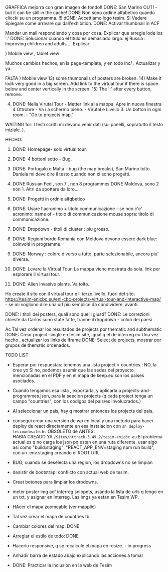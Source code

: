 GRAFFICA mejorra con gran imagen de fondo!!
DONE: San Marino OUT! - but it can be still in the cache!
DONE Non sono ordine alfabetico quando cliccki su un programma. !!! 
dONE: Accettiamo logo tesim. SI
Vedere
Spiegare come arrivare qui dall'exhibition.
DONE: Activar thumbnail in ACF

Mandar un mail respondiendo y cosa por cosa.
Explicar que arregle lode los ':'
DONE: Solucionar cuando el titulo es demasiado largo: ej Russia : Improving children and adults ...
          Explicar

) Mobile view , tablet view


Muchos cambios hechos, en la page-template, y en todo inc/ . Actualizar y ya. 

FALTA
) Mobile view 
13) some thumbnails of posters are broken.
14) Make it look very good in a big screen. Add link to the virtual tour if there is space below and center vertically in the screen. 
15) The ':' after every button, remove. 


4) DONE: Nella Virutal Tour - Metter link alla mappa. Apre in nuova finestra
     4 Ottrobre - Va i a schermo pieno. - Virutal e Livello 3. Un botton in ogni room.
          - "Go to projects map."

WAITING for: I testi scritti mi devono venir dati (sui panelli, sopratutto il testo iniziale. ). 

HECHO: 

1) DONE: Homepage- solo virtual tour.
2) DONE: 4 bottoni sotto - Bug.
3) DONE: Portogalo e Malta - bug (the map breaks), San Marino tolto.
     Daniela mi deve dire il testo quando non ci sono progetti.

5) DONE Russian Fed , son 7 , non 8 programmes
DONE Moldova, sono 2 non 1.
Altri da spottare da loro... 
6) DONE: Progetti in ordnie alfqbetico
7) DONE: Usare l'acronimo + titolo communicazione - se non c'e' acronimo: name of - titolo di communicazione
mouse sopra: titolo di communicazione.
8) DONE: Dropdown - titoli di cluster : piu grosso. 
9) DONE: Regioni bordo Romania con Moldova devono essere dark blue:  coinvolti in programme.
10) DONE: Norway : colore diverso a tutto, parte selezionabile, ancora piu' diversa.
11) DONE: Levare la Virtual Tour. La mappa viene mostrata da sola.
     link per esplorare il virtual tour. 
12) DONE: Alien invasive plants. Va tolto.

Ho create il sito con il virtual tour e il terzo livello, fuori del sito.
     https://tesim-enicbc.eu/eni-cbc-projects-virtual-tour-and-interactive-map/
     - se mi vogliono dire una url piu semplice da condividere, avanti. 


DONE: I titoli dei posters, quali sono quelli giusti?
DONE: Le correzioni chieste da Carlos sono state fatte, tranne il dropdown
     - colori dei paesi




Ac
Tal vez ordenar los resultados de projects por thematic and subthematic
DONE: Crear project-single en tesim site, igual q el de interreg.eu
     Una vez hecho , actualizar los links de iframe
DONE: Select de projects, mostrar por grupos de thematic ordenados. 



TODO LIST

- Esperar por respuestas: tenemos una lista project > countries.: NO, la cree yo
Si no, podemos asumir que las sedes del proyecto, mencionadas en el PDF y en el mapa de keep.eu son los paises asociados.
- Cuando tengamos esa lista ,  exportarla, y aplicarla a projects-and-programmes.json, para la seecion projects (q cada project tenga un campo "countries", con los codigos del pais/es involucrados.)
- Al seleccionar un pais, hay q mostrar entonces los projects del pais.

- consegui crear una version de wp en local y una metodo para hacer deploy de react directamente en esa instalacion con `sh deploy-tesimwebsite.hs`
OBSOLETO de ANTES:  
     HABIA CREADO YA `/Sites/httrack-3.49.2/tesim-enicbc.eu`
     El problema actual es q no carga los json pq estan en una ruta diferente.
     usar algo asi como   "build:staging": "REACT_APP_ENV=staging npm run build",
     con un .env.staging creando el ROOT URL
- BUG; cuando se deselecta una region, los dropdowns no se limpian
- desistir de bootstrap: conflicto con actual web de tesim.
- Creat botones para limpiar los drodowns.
- meter poster img acf interreg snippets, usando la lista de urls q tengo en un txt,
     y asignar en interreg. Las imgs ya estan en Tesim WP.
- HAcer el mapa zoomeable (ver mapplic)
- Tal vez crear el mapa de countries tb.
- Cambiar colores del map: DONE
- Arreglar el estilo de todo: DONE
- Hacerlo responsive, q se recalcule el mapa en resize. - in progress
- Anhadir barra de estado abajo explicando las acciones a tomar
- DONE: Practicar la inclusion en la web de Tesim
